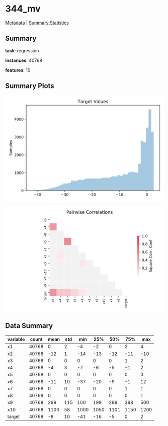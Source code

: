 # 344_mv

[Metadata](metadata.yaml) | [Summary Statistics](summary_stats.csv)

## Summary

**task**: regression

**instances**: 40768

**features**: 10

## Summary Plots

![Labels](label.svg)

![Corr](corr.svg)

## Data Summary

|	variable	|	count	|	mean	|	std	|	min	|	25%	|	50%	|	75%	|	max|
| --- | --- | --- | --- | --- | --- | --- | --- | --- |
|	x1	|	40768	|	0	|	2	|	-4	|	-2	|	0	|	2	|	4
|	x2	|	40768	|	-12	|	1	|	-14	|	-13	|	-12	|	-11	|	-10
|	x3	|	40768	|	0	|	0	|	0	|	0	|	0	|	1	|	2
|	x4	|	40768	|	-4	|	3	|	-7	|	-6	|	-5	|	-1	|	2
|	x5	|	40768	|	0	|	0	|	0	|	0	|	0	|	0	|	0
|	x6	|	40768	|	-11	|	10	|	-37	|	-20	|	-9	|	-1	|	12
|	x7	|	40768	|	0	|	0	|	0	|	0	|	0	|	1	|	1
|	x8	|	40768	|	0	|	0	|	0	|	0	|	0	|	0	|	1
|	x9	|	40768	|	299	|	115	|	100	|	199	|	299	|	398	|	500
|	x10	|	40768	|	1100	|	58	|	1000	|	1050	|	1101	|	1150	|	1200
|	target	|	40768	|	-8	|	10	|	-41	|	-16	|	-5	|	0	|	2
